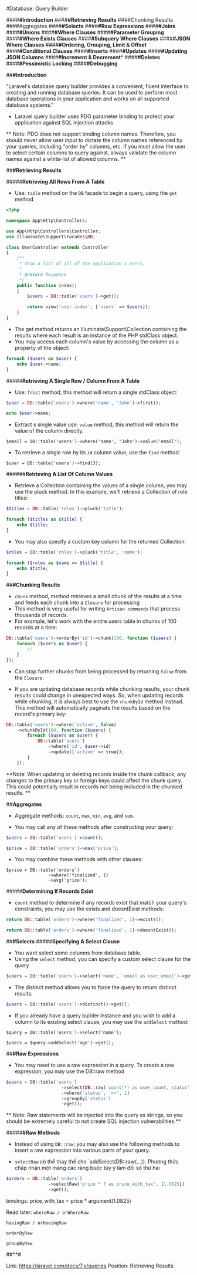 #Database: Query Builder

####**#Introduction**
####**#Retrieving Results**
   ####Chunking Results
   ####Aggregates
####**#Selects**
####**#Raw Expressions**
####**#Joins**
####**#Unions**
####**#Where Clauses**
    ####**#Parameter Grouping**
    ####**#Where Exists Clauses**
    ####**#Subquery Where Clauses**
    ####**#JSON Where Clauses**
####**#Ordering, Grouping, Limit & Offset**
####**#Conditional Clauses**
####**#Inserts**
####**#Updates**
####**#Updating JSON Columns**
####**#Increment & Decrement***
####**#Deletes**
####**#Pessimistic Locking**
####**#Debugging**

##**#Introduction**

"Laravel's database query builder provides a convenient, fluent interface to creating and running database queries. It can be used to perform most database operations in your application and works on all supported database systems."

- Laravel query builder uses PDO parameter binding to protect your application against SQL injection attacks

** Note:
PDO does not support binding column names. Therefore, you should never allow user input to dictate the column names referenced by your queries, including "order by" columns, etc. If you must allow the user to select certain columns to query against, always validate the column names against a white-list of allowed columns.
 **

##**#Retrieving Results**

#####**Retrieving All Rows From A Table**
- Use: `table` method on the  `DB` facade to begin a query, using the `get` method

```php
<?php

namespace App\Http\Controllers;

use App\Http\Controllers\Controller;
use Illuminate\Support\Facades\DB;

class UserController extends Controller
{
    /**
     * Show a list of all of the application's users.
     *
     * @return Response
     */
    public function index()
    {
        $users = DB::table('users')->get();

        return view('user.index', ['users' => $users]);
    }
}
```

- The get method returns an Illuminate\Support\Collection containing the results where each result is an instance of the PHP stdClass object. 
- You may access each column's value by accessing the column as a property of the object:

```php
foreach ($users as $user) {
    echo $user->name;
}
```

#####**Retrieving A Single Row / Column From A Table**
- Use: `frist` method, this method will return a single stdClass object:

```php
$user = DB::table('users')->where('name', 'John')->first();

echo $user->name;
```

- Extract s single value use: `value` method, this method will return the value of the column directly.

```$email = DB::table('users')->where('name', 'John')->value('email');```

- To retrieve a single row by its `id` column value, use the `find` method:

```$user = DB::table('users')->find(3);```

######**Retrieving A List Of Column Values**
- Retrieve a Collection containing the values of a single column, you may use the pluck method. In this example, we'll retrieve a Collection of role titles:

```php
$titles = DB::table('roles')->pluck('title');

foreach ($titles as $title) {
    echo $title;
}
```

- You may also specify a custom key column for the returned Collection:

```php
$roles = DB::table('roles')->pluck('title', 'name');

foreach ($roles as $name => $title) {
    echo $title;
}
```

##**#Chunking Results**
- `chunk` method, method retrieves a small chunk of the results at a time and feeds each chunk into a `Closure` for processing
- This method is very useful for writing `Artisan commands` that process thousands of records. 
- For example, let's work with the entire users table in chunks of 100 records at a time: 
```php
DB::table('users')->orderBy('id')->chunk(100, function ($users) {
    foreach ($users as $user) {
        //
    }
});
```

- Can stop further chunks from being processed by returning `false` from the `Closure`:

- If you are updating database records while chunking results, your chunk results could change in unexpected ways. So, when updating records while chunking, it is always best to use the `chunkById` method instead. This method will automatically paginate the results based on the record's primary key:

```php
DB::table('users')->where('active', false)
    ->chunkById(100, function ($users) {
        foreach ($users as $user) {
            DB::table('users')
                ->where('id', $user->id)
                ->update(['active' => true]);
        }
    });
```

**Note:
When updating or deleting records inside the chunk callback, any changes to the primary key or foreign keys could affect the chunk query. This could potentially result in records not being included in the chunked results.
**


##**Aggregates**

- Aggregate methods: `count`, `max`, `min`, `avg`, and `sum`.

- You may call any of these methods after constructing your query:
```php
$users = DB::table('users')->count();

$price = DB::table('orders')->max('price');
```

- You may combine these methods with other clauses:
```
$price = DB::table('orders')
                ->where('finalized', 1)
                ->avg('price');
```


#####**Determining If Records Exist**
- `count` method to determine if any records exist that match your query's constraints, you may use the exists and doesntExist methods:
```php
return DB::table('orders')->where('finalized', 1)->exists();

return DB::table('orders')->where('finalized', 1)->doesntExist();
```

##**#Selects**
#####**Specifying A Select Clause**

- You want select some columns from database table. 
- Using the `select` method, you can specify a custom select clause for the query

```php
$users = DB::table('users')->select('name', 'email as user_email')->get();
```

- The distinct method allows you to force the query to return distinct results:
```php
$users = DB::table('users')->distinct()->get();
```

- If you already have a query builder instance and you wish to add a column to its existing select clause, you may use the `addSelect` method:

```
$query = DB::table('users')->select('name');

$users = $query->addSelect('age')->get();
```

##**#Raw Expressions**

- You may need to use a raw expression in a query. To create a raw expression, you may use the DB::raw method

```php
$users = DB::table('users')
                     ->select(DB::raw('count(*) as user_count, status'))
                     ->where('status', '<>', 1)
                     ->groupBy('status')
                     ->get();
```

** Note: 
Raw statements will be injected into the query as strings, so you should be extremely careful to not create SQL injection vulnerabilities.**


#####**#Raw Methods**

- Instead of using `DB::raw`, you may also use the following methods to insert a raw expression into various parts of your query.

- `selectRaw` có thể thay thế cho `addSelect(DB::raw(...)). Phương thức chấp nhận một mảng các ràng buộc tùy ý làm đối số thứ hai


```php
$orders = DB::table('orders')
                ->selectRaw('price * ? as price_with_tax', [1.0825])
                ->get();
```
bindings: price_with_tax = price * argument(1.0825)

Read later:
`whereRaw / orWhereRaw`

`havingRaw / orHavingRaw`

`orderByRaw`

`groupByRaw`


##**#









Link: https://laravel.com/docs/7.x/queries
Position: Retrieving Results
